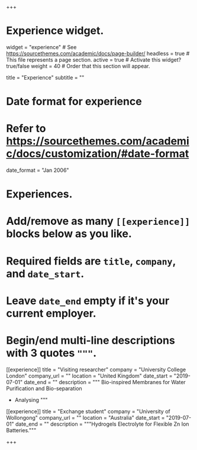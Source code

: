 +++
# Experience widget.
widget = "experience"  # See https://sourcethemes.com/academic/docs/page-builder/
headless = true  # This file represents a page section.
active = true  # Activate this widget? true/false
weight = 40  # Order that this section will appear.

title = "Experience"
subtitle = ""

# Date format for experience
#   Refer to https://sourcethemes.com/academic/docs/customization/#date-format
date_format = "Jan 2006"

# Experiences.
#   Add/remove as many `[[experience]]` blocks below as you like.
#   Required fields are `title`, `company`, and `date_start`.
#   Leave `date_end` empty if it's your current employer.
#   Begin/end multi-line descriptions with 3 quotes `"""`.
[[experience]]
  title = "Visiting researcher"
  company = "University College London"
  company_url = ""
  location = "United Kingdom"
  date_start = "2019-07-01"
  date_end = ""
  description = """
  Bio-inspired Membranes for Water Purification and Bio-separation
  
  * Analysing
  """

[[experience]]
  title = "Exchange student"
  company = "University of Wollongong"
  company_url = ""
  location = "Australia"
  date_start = "2019-07-01"
  date_end = ""
  description = """Hydrogels Electrolyte for Flexible Zn Ion Batteries."""

+++
